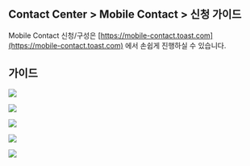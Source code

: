 ## Contact Center > Mobile Contact > 신청 가이드

Mobile Contact 신청/구성은 [https://mobile-contact.toast.com](https://mobile-contact.toast.com) 에서 손쉽게 진행하실 수 있습니다.

## 가이드

![](http://static.toastoven.net/prod_contact_center/img_step1.jpg)

![](http://static.toastoven.net/prod_contact_center/img_step2.jpg)

![](http://static.toastoven.net/prod_contact_center/img_step3.jpg)

![](http://static.toastoven.net/prod_contact_center/img_step4.jpg)

![](http://static.toastoven.net/prod_contact_center/img_step5.jpg)
